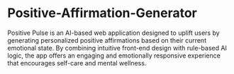 # Positive-Affirmation-Generator
Positive Pulse is an AI-based web application designed to uplift users by generating personalized positive affirmations based on their current emotional state. By combining intuitive front-end design with rule-based AI logic, the app offers an engaging and emotionally responsive experience that encourages self-care and mental wellness.
